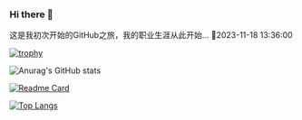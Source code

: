 ### Hi there 👋

<!--
**xlli-start/xlli-start** is a ✨ _special_ ✨ repository because its `README.md` (this file) appears on your GitHub profile.

Here are some ideas to get you started:

- 🔭 I’m currently working on ...
- 🌱 I’m currently learning ...
- 👯 I’m looking to collaborate on ...
- 🤔 I’m looking for help with ...
- 💬 Ask me about ...
- 📫 How to reach me: ...
- 😄 Pronouns: ...
- ⚡ Fun fact: ...
-->
这是我初次开始的GitHub之旅，我的职业生涯从此开始...
🫰2023-11-18 13:36:00

[![trophy](https://github-profile-trophy.vercel.app/?username=xlli-start&theme=onedark&column=-1&no-bg=true)](https://github.com/xlli-start/awesome-cpp-cn)

![Anurag's GitHub stats](https://github-readme-stats.vercel.app/api?username=xlli-start&show_icons=true&theme=radical)

[![Readme Card](https://github-readme-stats.vercel.app/api/pin/?username=xlli-start&repo=awesome-cpp-cn)](https://github.com/xlli-start/awesome-cpp-cn)

[![Top Langs](https://github-readme-stats.vercel.app/api/top-langs/?username=xlli-start&layout=compact)](https://github.com/xlli-start/awesome-cpp-cn)
